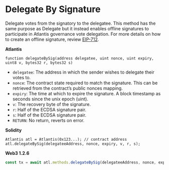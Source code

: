 # Delegate By Signature

Delegate votes from the signatory to the delegatee. This method has the same purpose as Delegate but it instead enables offline signatures to participate in Atlantis governance vote delegation. For more details on how to create an offline signature, review [EIP-712](https://eips.ethereum.org/EIPS/eip-712).

**Atlantis**

```text
function delegateBySig(address delegatee, uint nonce, uint expiry, uint8 v, bytes32 r, bytes32 s)
```

* `delegatee`: The address in which the sender wishes to delegate their votes to.
* `nonce`: The contract state required to match the signature. This can be retrieved from the contract’s public nonces mapping.
* `expiry`: The time at which to expire the signature. A block timestamp as seconds since the unix epoch \(uint\).
* `v`: The recovery byte of the signature.
* `r`: Half of the ECDSA signature pair.
* `s`: Half of the ECDSA signature pair.
* `RETURN`: No return, reverts on error.

**Solidity**

```text
Atlantis atl = Atlantis(0x123...); // contract address
atl.delegateBySig(delegateeAddress, nonce, expiry, v, r, s);
```

**Web3 1.2.6**

```javascript
const tx = await atl.methods.delegateBySig(delegateeAddress, nonce, expiry, v, r, s).send({});
```

